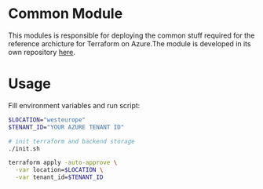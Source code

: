 # Common Module

This modules is responsible for deploying the common stuff required for the reference archicture for Terraform on Azure.The module is developed in its own repository [here](https://github.com/jcorioland/terraform-azure-ref-common-module).


# Usage

Fill environment variables and run script:

```bash
$LOCATION="westeurope"
$TENANT_ID="YOUR AZURE TENANT ID"

# init terraform and backend storage
./init.sh

terraform apply -auto-approve \
  -var location=$LOCATION \
  -var tenant_id=$TENANT_ID
```